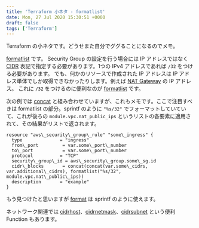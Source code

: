 ```yaml
---
title: 'Terraform 小ネタ - formatlist'
date: Mon, 27 Jul 2020 15:30:51 +0000
draft: false
tags: ['Terraform']
---
```


Terraform の小ネタです。どうせまた自分でググることになるのでメモ。

[formatlist](https://www.terraform.io/docs/configuration/functions/formatlist.html) です。 Security Group の設定を行う場合には IP アドレスではなく [CIDR](https://ja.wikipedia.org/wiki/Classless_Inter-Domain_Routing) 表記で指定する必要があります。1つの IPv4 アドレスであれば `/32` をつける必要があります。 でも、何かのリソースで作成された IP アドレスは IP アドレス単体でしか取得できなかったりします。例えば [NAT Gateway](https://registry.terraform.io/providers/hashicorp/aws/latest/docs/data-sources/nat_gateway) の IP アドレス。 これに `/32` をつけるのに便利なのが [formatlist](https://www.terraform.io/docs/configuration/functions/formatlist.html) です。

次の例では [concat](https://www.terraform.io/docs/configuration/functions/concat.html) と組み合わせていますが、これもメモです。ここで注目すべきは formatlist の部分。sprintf のように `"%s/32"` でフォーマットしていていて、これが後ろの `module.vpc.nat_public_ips` というリストの各要素に適用されて、その結果がリストで返されます。

```
resource "aws\_security\_group\_rule" "some\_ingress" {
  type              = "ingress"
  from\_port         = var.some\_port\_number
  to\_port           = var.some\_port\_number
  protocol          = "TCP"
  security\_group\_id = aws\_security\_group.some\_sg.id
  cidr\_blocks       = concat(concat(var.some\_cidrs, var.additional\_cidrs), formatlist("%s/32", module.vpc.nat\_public\_ips))
  description       = "example"
}

```

もう見つけたと思いますが [format](https://www.terraform.io/docs/configuration/functions/format.html) は sprintf のように使えます。

ネットワーク関連では [cidrhost](https://www.terraform.io/docs/configuration/functions/cidrhost.html)、[cidrnetmask](https://www.terraform.io/docs/configuration/functions/cidrnetmask.html)、[cidrsubnet](https://www.terraform.io/docs/configuration/functions/cidrsubnet.html) という便利 Function もあります。
